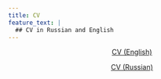 ```yaml
---
title: CV
feature_text: |
  ## CV in Russian and English
---
```


<center>
<a href="https://olenuaa.github.io/CV,%20Stefanishina%20Elena.pdf">CV (English)</a>

<a href="https://olenuaa.github.io/Stefanishina%2C%20Russian%20CV.pdf">CV (Russian)</a>
</center>

